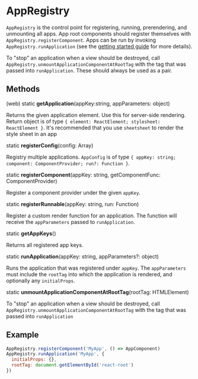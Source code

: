 # AppRegistry

`AppRegistry` is the control point for registering, running, prerendering, and
unmounting all apps. App root components should register themselves with
`AppRegistry.registerComponent`. Apps can be run by invoking
`AppRegistry.runApplication` (see the [getting started guide](../guides/getting-started.md) for more details).

To "stop" an application when a view should be destroyed, call
`AppRegistry.unmountApplicationComponentAtRootTag` with the tag that was passed
into `runApplication`. These should always be used as a pair.

## Methods

(web) static **getApplication**(appKey:string, appParameters: object)

Returns the given application element. Use this for server-side rendering.
Return object is of type `{ element: ReactElement; stylesheet: ReactElement }`.
It's recommended that you use `sheetsheet` to render the style sheet in an app

static **registerConfig**(config: Array<AppConfig>)

Registry multiple applications. `AppConfig` is of type `{ appKey: string;
component: ComponentProvider; run?: Function }`.

static **registerComponent**(appKey: string, getComponentFunc: ComponentProvider)

Register a component provider under the given `appKey`.

static **registerRunnable**(appKey: string, run: Function)

Register a custom render function for an application. The function will receive
the `appParameters` passed to `runApplication`.

static **getAppKeys**()

Returns all registered app keys.

static **runApplication**(appKey: string, appParameters?: object)

Runs the application that was registered under `appKey`. The `appParameters`
must include the `rootTag` into which the application is rendered, and
optionally any `initialProps`.

static **unmountApplicationComponentAtRootTag**(rootTag: HTMLElement)

To "stop" an application when a view should be destroyed, call
`AppRegistry.unmountApplicationComponentAtRootTag` with the tag that was passed
into `runApplication`

## Example

```js
AppRegistry.registerComponent('MyApp', () => AppComponent)
AppRegistry.runApplication('MyApp', {
  initialProps: {},
  rootTag: document.getElementById('react-root')
})
```
